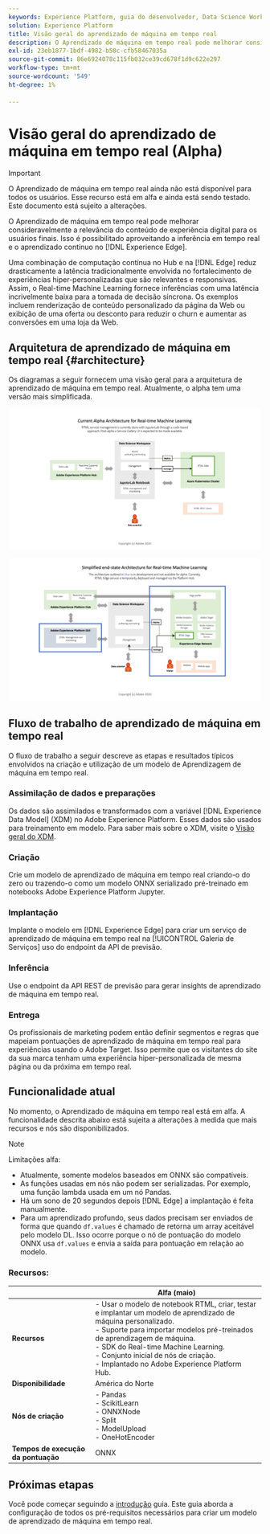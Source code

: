 ```yaml
---
keywords: Experience Platform, guia do desenvolvedor, Data Science Workspace, tópicos populares, aprendizado de máquina em tempo real;
solution: Experience Platform
title: Visão geral do aprendizado de máquina em tempo real
description: O Aprendizado de máquina em tempo real pode melhorar consideravelmente a relevância do conteúdo de experiência digital para os usuários finais. Isso é possibilitado aproveitando a inferência em tempo real e o aprendizado contínuo no Experience Edge.
exl-id: 23eb1877-1bdf-4982-b58c-cfb58467035a
source-git-commit: 86e6924078c115fb032ce39cd678f1d9c622e297
workflow-type: tm+mt
source-wordcount: '549'
ht-degree: 1%

---
```


# Visão geral do aprendizado de máquina em tempo real (Alpha)

>[!IMPORTANT]
>
>O Aprendizado de máquina em tempo real ainda não está disponível para todos os usuários. Esse recurso está em alfa e ainda está sendo testado. Este documento está sujeito a alterações.

O Aprendizado de máquina em tempo real pode melhorar consideravelmente a relevância do conteúdo de experiência digital para os usuários finais. Isso é possibilitado aproveitando a inferência em tempo real e o aprendizado contínuo no [!DNL Experience Edge].

Uma combinação de computação contínua no Hub e na [!DNL Edge] reduz drasticamente a latência tradicionalmente envolvida no fortalecimento de experiências hiper-personalizadas que são relevantes e responsivas. Assim, o Real-time Machine Learning fornece inferências com uma latência incrivelmente baixa para a tomada de decisão síncrona. Os exemplos incluem renderização de conteúdo personalizado da página da Web ou exibição de uma oferta ou desconto para reduzir o churn e aumentar as conversões em uma loja da Web.

## Arquitetura de aprendizado de máquina em tempo real {#architecture}

Os diagramas a seguir fornecem uma visão geral para a arquitetura de aprendizado de máquina em tempo real. Atualmente, o alpha tem uma versão mais simplificada.

![arco alfa](../images/rtml/alpha-arch.png)

![Visão geral simplificada](../images/rtml/end-to-end-arch.png)

## Fluxo de trabalho de aprendizado de máquina em tempo real

O fluxo de trabalho a seguir descreve as etapas e resultados típicos envolvidos na criação e utilização de um modelo de Aprendizagem de máquina em tempo real.

### Assimilação de dados e preparações

Os dados são assimilados e transformados com a variável [!DNL Experience Data Model] (XDM) no Adobe Experience Platform. Esses dados são usados para treinamento em modelo. Para saber mais sobre o XDM, visite o [Visão geral do XDM](../../xdm/home.md).

### Criação

Crie um modelo de aprendizado de máquina em tempo real criando-o do zero ou trazendo-o como um modelo ONNX serializado pré-treinado em notebooks Adobe Experience Platform Jupyter.

### Implantação

Implante o modelo em [!DNL Experience Edge] para criar um serviço de aprendizado de máquina em tempo real na [!UICONTROL Galeria de Serviços] uso do endpoint da API de previsão.

### Inferência

Use o endpoint da API REST de previsão para gerar insights de aprendizado de máquina em tempo real.

### Entrega

Os profissionais de marketing podem então definir segmentos e regras que mapeiam pontuações de aprendizado de máquina em tempo real para experiências usando o Adobe Target. Isso permite que os visitantes do site da sua marca tenham uma experiência hiper-personalizada de mesma página ou da próxima em tempo real.

## Funcionalidade atual

No momento, o Aprendizado de máquina em tempo real está em alfa. A funcionalidade descrita abaixo está sujeita a alterações à medida que mais recursos e nós são disponibilizados.

>[!NOTE]
>
> Limitações alfa:
> - Atualmente, somente modelos baseados em ONNX são compatíveis.
> - As funções usadas em nós não podem ser serializadas. Por exemplo, uma função lambda usada em um nó Pandas.
> - Há um sono de 20 segundos depois [!DNL Edge] a implantação é feita manualmente.
> - Para um aprendizado profundo, seus dados precisam ser enviados de forma que quando `df.values` é chamado de retorna um array aceitável pelo modelo DL. Isso ocorre porque o nó de pontuação do modelo ONNX usa `df.values` e envia a saída para pontuação em relação ao modelo.



### Recursos:

|  | Alfa (maio) |
| --- | --- |
| **Recursos** | - Usar o modelo de notebook RTML, criar, testar e implantar um modelo de aprendizado de máquina personalizado. <br> - Suporte para importar modelos pré-treinados de aprendizagem de máquina. <br> - SDK do Real-time Machine Learning. <br> - Conjunto inicial de nós de criação. <br> - Implantado no Adobe Experience Platform Hub. |
| **Disponibilidade** | América do Norte |
| **Nós de criação** | - Pandas <br> - ScikitLearn <br> - ONNXNode <br> - Split <br> - ModelUpload <br> - OneHotEncoder |
| **Tempos de execução da pontuação** | ONNX |

## Próximas etapas

Você pode começar seguindo a [introdução](./getting-started.md) guia. Este guia aborda a configuração de todos os pré-requisitos necessários para criar um modelo de aprendizado de máquina em tempo real.
